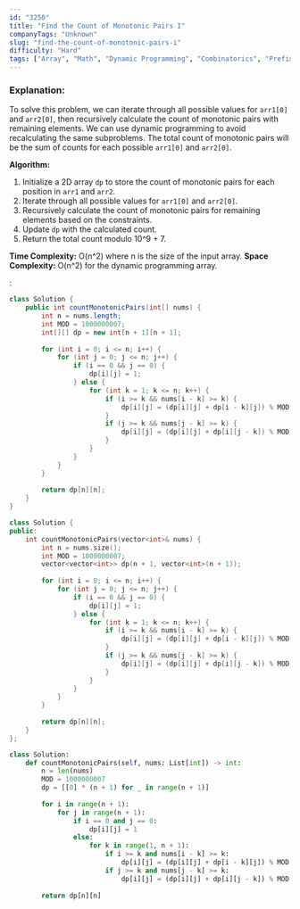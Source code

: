 ```yaml
---
id: "3250"
title: "Find the Count of Monotonic Pairs I"
companyTags: "Unknown"
slug: "find-the-count-of-monotonic-pairs-i"
difficulty: "Hard"
tags: ["Array", "Math", "Dynamic Programming", "Combinatorics", "Prefix Sum"]
---
```


### Explanation:
To solve this problem, we can iterate through all possible values for `arr1[0]` and `arr2[0]`, then recursively calculate the count of monotonic pairs with remaining elements. We can use dynamic programming to avoid recalculating the same subproblems. The total count of monotonic pairs will be the sum of counts for each possible `arr1[0]` and `arr2[0]`. 

**Algorithm:**
1. Initialize a 2D array `dp` to store the count of monotonic pairs for each position in `arr1` and `arr2`.
2. Iterate through all possible values for `arr1[0]` and `arr2[0]`.
3. Recursively calculate the count of monotonic pairs for remaining elements based on the constraints.
4. Update `dp` with the calculated count.
5. Return the total count modulo 10^9 + 7.

**Time Complexity:** O(n^2) where n is the size of the input array.
**Space Complexity:** O(n^2) for the dynamic programming array.

:

```java
class Solution {
    public int countMonotonicPairs(int[] nums) {
        int n = nums.length;
        int MOD = 1000000007;
        int[][] dp = new int[n + 1][n + 1];
        
        for (int i = 0; i <= n; i++) {
            for (int j = 0; j <= n; j++) {
                if (i == 0 && j == 0) {
                    dp[i][j] = 1;
                } else {
                    for (int k = 1; k <= n; k++) {
                        if (i >= k && nums[i - k] >= k) {
                            dp[i][j] = (dp[i][j] + dp[i - k][j]) % MOD;
                        }
                        if (j >= k && nums[j - k] >= k) {
                            dp[i][j] = (dp[i][j] + dp[i][j - k]) % MOD;
                        }
                    }
                }
            }
        }
        
        return dp[n][n];
    }
}
```

```cpp
class Solution {
public:
    int countMonotonicPairs(vector<int>& nums) {
        int n = nums.size();
        int MOD = 1000000007;
        vector<vector<int>> dp(n + 1, vector<int>(n + 1));
        
        for (int i = 0; i <= n; i++) {
            for (int j = 0; j <= n; j++) {
                if (i == 0 && j == 0) {
                    dp[i][j] = 1;
                } else {
                    for (int k = 1; k <= n; k++) {
                        if (i >= k && nums[i - k] >= k) {
                            dp[i][j] = (dp[i][j] + dp[i - k][j]) % MOD;
                        }
                        if (j >= k && nums[j - k] >= k) {
                            dp[i][j] = (dp[i][j] + dp[i][j - k]) % MOD;
                        }
                    }
                }
            }
        }
        
        return dp[n][n];
    }
};
```

```python
class Solution:
    def countMonotonicPairs(self, nums: List[int]) -> int:
        n = len(nums)
        MOD = 1000000007
        dp = [[0] * (n + 1) for _ in range(n + 1)]
        
        for i in range(n + 1):
            for j in range(n + 1):
                if i == 0 and j == 0:
                    dp[i][j] = 1
                else:
                    for k in range(1, n + 1):
                        if i >= k and nums[i - k] >= k:
                            dp[i][j] = (dp[i][j] + dp[i - k][j]) % MOD
                        if j >= k and nums[j - k] >= k:
                            dp[i][j] = (dp[i][j] + dp[i][j - k]) % MOD
        
        return dp[n][n]
```